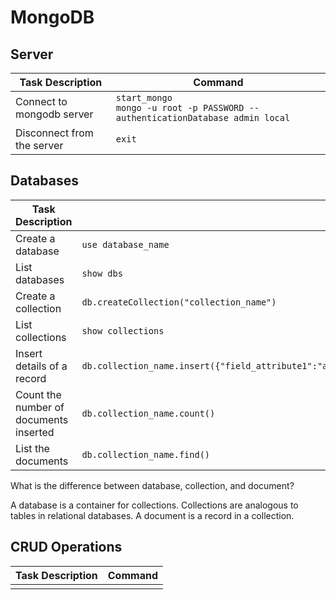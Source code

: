 # MongoDB

## Server 

| Task Description         |  Command       |
|--------------------------|------------------------|
|Connect to mongodb server|`start_mongo` <br> `mongo -u root -p PASSWORD --authenticationDatabase admin local`|
|Disconnect from the server | `exit`|


## Databases

| Task Description         |  Command       |
|--------------------------|------------------------|
|Create a database |`use database_name`|
|List databases|`show dbs`|
|Create a collection|`db.createCollection("collection_name")`|
|List collections|`show collections`|
|Insert details of a record|`db.collection_name.insert({"field_attribute1":"attribute1","field_attribute2":"attribute2","field_attribute3":"attribute3"})`|
|Count the number of documents inserted|`db.collection_name.count()`|
|List the documents|`db.collection_name.find()`|

What is the difference between database, collection, and document?

A database is a container for collections. Collections are analogous to tables in relational databases. A document is a record in a collection. 



## CRUD Operations

| Task Description         |  Command       |
|--------------------------|------------------------|
|||
